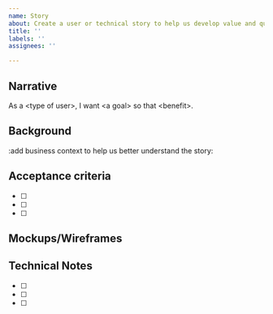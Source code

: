 ```yaml
---
name: Story
about: Create a user or technical story to help us develop value and quality
title: ''
labels: ''
assignees: ''

---
```


## Narrative
As a \<type of user\>, I want \<a goal\> so that \<benefit\>. 

## Background
:add business context to help us better understand the story:
  
## Acceptance criteria
- [ ]
- [ ]
- [ ]

## Mockups/Wireframes

## Technical Notes
- [ ]
- [ ]
- [ ]
